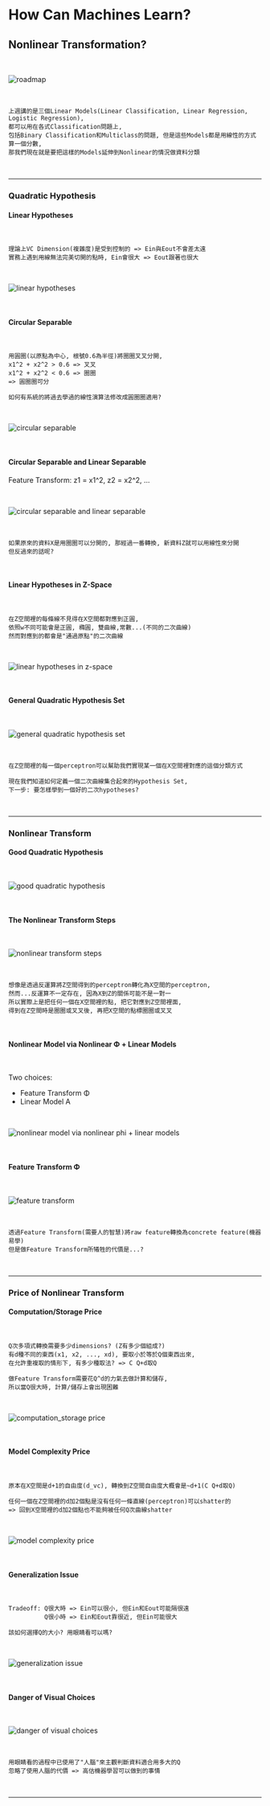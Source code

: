 # How Can Machines Learn?

## Nonlinear Transformation?

<br />

![roadmap](https://github.com/linda2020130/Notes_ML-Foundations/blob/master/Pictures/Week%2012/roadmap.PNG)

<br />

```
上週講的是三個Linear Models(Linear Classification, Linear Regression, Logistic Regression),
都可以用在各式Classification問題上, 
包括Binary Classification和Multiclass的問題, 但是這些Models都是用線性的方式算一個分數, 
那我們現在就是要把這樣的Models延伸到Nonlinear的情況做資料分類
```

<br />

***

### Quadratic Hypothesis

#### Linear Hypotheses

<br />

```
理論上VC Dimension(複雜度)是受到控制的 => Ein與Eout不會差太遠
實務上遇到用線無法完美切開的點時, Ein會很大 => Eout跟著也很大
```

<br />

![linear hypotheses](https://github.com/linda2020130/Notes_ML-Foundations/blob/master/Pictures/Week%2012/linear%20hypotheses.PNG)

<br />

#### Circular Separable

<br />

```
用圓圈(以原點為中心, 根號0.6為半徑)將圈圈叉叉分開,
x1^2 + x2^2 > 0.6 => 叉叉
x1^2 + x2^2 < 0.6 => 圈圈
=> 圓圈圈可分

如何有系統的將過去學過的線性演算法修改成圓圈圈適用?
```

<br />

![circular separable](https://github.com/linda2020130/Notes_ML-Foundations/blob/master/Pictures/Week%2012/circular%20separable.PNG)

<br />

#### Circular Separable and Linear Separable

Feature Transform: z1 = x1^2, z2 = x2^2, ...

<br />

![circular separable and linear separable](https://github.com/linda2020130/Notes_ML-Foundations/blob/master/Pictures/Week%2012/circular%20separable%20and%20linear%20separable.PNG)

<br />

```
如果原來的資料X是用圈圈可以分開的, 那經過一番轉換, 新資料Z就可以用線性來分開
但反過來的話呢?
```

<br />

#### Linear Hypotheses in Z-Space

<br />

```
在Z空間裡的每條線不見得在X空間都對應到正圓,
依照w不同可能會是正圓, 橢圓, 雙曲線,常數...(不同的二次曲線)
然而對應到的都會是"通過原點"的二次曲線
```

<br />

![linear hypotheses in z-space](https://github.com/linda2020130/Notes_ML-Foundations/blob/master/Pictures/Week%2012/linear%20hypotheses%20in%20z-space.PNG)

<br />

#### General Quadratic Hypothesis Set

<br />

![general quadratic hypothesis set](https://github.com/linda2020130/Notes_ML-Foundations/blob/master/Pictures/Week%2012/general%20quadratic%20hypothesis%20set.PNG)

<br />

```
在Z空間裡的每一個perceptron可以幫助我們實現某一個在X空間裡對應的這個分類方式

現在我們知道如何定義一個二次曲線集合起來的Hypothesis Set,
下一步: 要怎樣學到一個好的二次hypotheses?
```

<br />

***

### Nonlinear Transform

#### Good Quadratic Hypothesis

<br />

![good quadratic hypothesis](https://github.com/linda2020130/Notes_ML-Foundations/blob/master/Pictures/Week%2012/good%20quadratic%20hypothesis.PNG)

<br />

#### The Nonlinear Transform Steps

<br />

![nonlinear transform steps](https://github.com/linda2020130/Notes_ML-Foundations/blob/master/Pictures/Week%2012/nonlinear%20transform%20steps.PNG)

<br />

```
想像是透過反運算將Z空間得到的perceptron轉化為X空間的perceptron,
然而...反運算不一定存在, 因為X到Z的關係可能不是一對一
所以實際上是把任何一個在X空間裡的點, 把它對應到Z空間裡面, 
得到在Z空間時是圈圈或叉叉後, 再把X空間的點標圈圈或叉叉
```

<br />

#### Nonlinear Model via Nonlinear Φ + Linear Models

<br />

Two choices:
* Feature Transform Φ
* Linear Model A

<br />

![nonlinear model via nonlinear phi + linear models](https://github.com/linda2020130/Notes_ML-Foundations/blob/master/Pictures/Week%2012/nonlinear%20model%20via%20nonlinear%20phi%20%2B%20linear%20models.PNG)

<br />

#### Feature Transform Φ

<br />

![feature transform](https://github.com/linda2020130/Notes_ML-Foundations/blob/master/Pictures/Week%2012/feature%20transform.PNG)

<br />

```
透過Feature Transform(需要人的智慧)將raw feature轉換為concrete feature(機器易學)
但是做Feature Transform所犧牲的代價是...?
```

<br />

***

### Price of Nonlinear Transform

#### Computation/Storage Price

<br />

```
Q次多項式轉換需要多少dimensions? (Z有多少個組成?)
有d種不同的東西(x1, x2, ..., xd), 要取小於等於Q個東西出來, 
在允許重複取的情形下, 有多少種取法? => C Q+d取Q

做Feature Transform需要花Q^d的力氣去做計算和儲存,
所以當Q很大時, 計算/儲存上會出現困難
```

<br />

![computation_storage price]()

<br />

#### Model Complexity Price

<br />

```
原本在X空間是d+1的自由度(d_vc), 轉換到Z空間自由度大概會是~d+1(C Q+d取Q)

任何一個在Z空間裡的d加2個點是沒有任何一條直線(perceptron)可以shatter的
=> 回到X空間裡的d加2個點也不能夠被任何Q次曲線shatter
```

<br />

![model complexity price]()

<br />

#### Generalization Issue

<br />

```
Tradeoff: Q很大時 => Ein可以很小, 但Ein和Eout可能隔很遠
          Q很小時 => Ein和Eout靠很近, 但Ein可能很大
          
該如何選擇Q的大小? 用眼睛看可以嗎?
```

<br />

![generalization issue]()

<br />

#### Danger of Visual Choices

<br />

![danger of visual choices]()

<br />

```
用眼睛看的過程中已使用了"人腦"來主觀判斷資料適合用多大的Q
忽略了使用人腦的代價 => 高估機器學習可以做到的事情
```

<br />

***




















